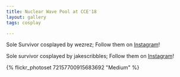 ```yaml
---
title: Nuclear Wave Pool at CCE'18
layout: gallery
tags: cosplay

---
```


Sole Survivor cosplayed by wezrez; Follow them on [Instagram](https://www.instagram.com/wezrez)!

Sole survivor cosplayed by jakescribbles; Follow them on [Instagram](https://www.instagram.com/jakescribbles)!

{% flickr_photoset 72157700915683692 "Medium" %}